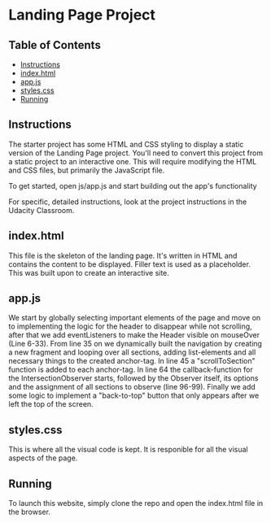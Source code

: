 # Landing Page Project

## Table of Contents
* [Instructions](#instructions)
* [index.html](#index.html)
* [app.js](#app.js)
* [styles.css](#styles.css)
* [Running](#Running)

## Instructions
The starter project has some HTML and CSS styling to display a static version of the Landing Page project. You'll need to convert this project from a static project to an interactive one. This will require modifying the HTML and CSS files, but primarily the JavaScript file.

To get started, open js/app.js and start building out the app's functionality

For specific, detailed instructions, look at the project instructions in the Udacity Classroom.

## index.html
This file is the skeleton of the landing page. It's written in HTML and contains the content to be displayed. Filler text is used as a placeholder. This was built upon to create an interactive site.

## app.js
We start by globally selecting important elements of the page and move on to implementing the logic for the header to disappear while not scrolling, after that we add eventListeners to make the Header visible on mouseOver (Line 6-33). From line 35 on we dynamically built the navigation by creating a new fragment and looping over all sections, adding list-elements and all necessary things to the created anchor-tag. In line 45 a "scrollToSection" function is added to each anchor-tag. In line 64 the callback-function for the IntersectionObserver starts, followed by the Observer itself, its options and the assignment of all sections to observe (line 96-99).
Finally we add some logic to implement a "back-to-top" button that only appears after we left the top of the screen.

## styles.css
This is where all the visual code is kept. It is responible for all the visual aspects of the page.

## Running
To launch this website, simply clone the repo and open the index.html file in the browser.